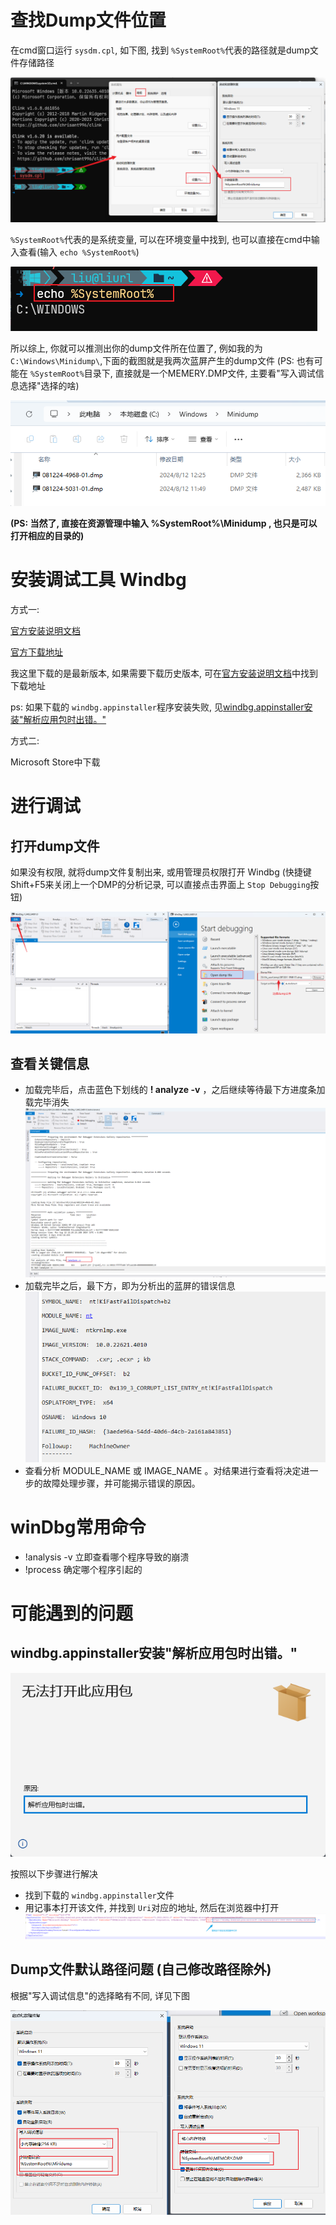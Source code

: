 # 查找Dump文件位置

在cmd窗口运行 `sysdm.cpl`, 如下图, 找到 `%SystemRoot%`代表的路径就是dump文件存储路径

![1723631341043](image/5.蓝屏minidump分析/1723631341043.png)

`%SystemRoot%`代表的是系统变量, 可以在环境变量中找到, 也可以直接在cmd中输入查看(输入 `echo %SystemRoot%`)

![1723631610730](image/5.蓝屏minidump分析/1723631610730.png)

所以综上, 你就可以推测出你的dump文件所在位置了, 例如我的为 `C:\Windows\Minidump\`,下面的截图就是我两次蓝屏产生的dump文件 (PS: 也有可能在 `%SystemRoot%`目录下, 直接就是一个MEMERY.DMP文件, 主要看"写入调试信息选择"选择的啥)

![1723633505389](image/5.蓝屏minidump分析/1723633505389.png)

**(PS: 当然了, 直接在资源管理中输入 %SystemRoot%\Minidump , 也只是可以打开相应的目录的)**

# 安装调试工具 Windbg

方式一:

[官方安装说明文档](https://learn.microsoft.com/zh-cn/windows-hardware/drivers/debugger/)

[官方下载地址](https://aka.ms/windbg/download)

我这里下载的是最新版本, 如果需要下载历史版本, 可在[官方安装说明文档](https://learn.microsoft.com/zh-cn/windows-hardware/drivers/debugger/)中找到下载地址

ps: 如果下载的 `windbg.appinstaller`程序安装失败, 见[windbg.appinstaller安装&#34;解析应用包时出错。&#34;](#windbgappinstaller安装解析应用包时出错)

方式二:

Microsoft Store中下载

# 进行调试

## 打开dump文件

如果没有权限, 就将dump文件复制出来, 或用管理员权限打开 Windbg  (快捷键Shift+F5来关闭上一个DMP的分析记录, 可以直接点击界面上 `Stop Debugging`按钮)

![1723633711007](image/5.蓝屏minidump分析/1723633711007.png)

## 查看关键信息

- 加载完毕后，点击蓝色下划线的 **! analyze -v** ，之后继续等待最下方进度条加载完毕消失![1723636951729](image/5.蓝屏minidump分析/1723636951729.png)
- 加载完毕之后，最下方，即为分析出的蓝屏的错误信息![1723636971881](image/5.蓝屏minidump分析/1723636971881.png)
- 查看分析 MODULE_NAME 或 IMAGE_NAME 。对结果进行查看将决定进一步的故障处理步骤，并可能揭示错误的原因。

# winDbg常用命令

- !analysis -v 立即查看哪个程序导致的崩溃
- !process 确定哪个程序引起的

# 可能遇到的问题

## windbg.appinstaller安装"解析应用包时出错。"

![1723632814174](image/5.蓝屏minidump分析/1723632814174.png)

按照以下步骤进行解决

- 找到下载的 `windbg.appinstaller`文件
- 用记事本打开该文件, 并找到 `Uri`对应的地址, 然后在浏览器中打开![1723632997998](image/5.蓝屏minidump分析/1723632997998.png)

## Dump文件默认路径问题 (自己修改路径除外)

根据"写入调试信息"的选择略有不同, 详见下图

![1723634843164](image/5.蓝屏minidump分析/1723634843164.png)
